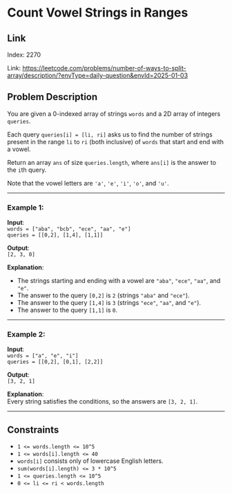 # Count Vowel Strings in Ranges

## Link
Index: 2270

Link: https://leetcode.com/problems/number-of-ways-to-split-array/description/?envType=daily-question&envId=2025-01-03

## Problem Description
You are given a 0-indexed array of strings `words` and a 2D array of integers `queries`.

Each query `queries[i] = [li, ri]` asks us to find the number of strings present in the range `li` to `ri` (both inclusive) of `words` that start and end with a vowel.

Return an array `ans` of size `queries.length`, where `ans[i]` is the answer to the `i`th query.

Note that the vowel letters are `'a'`, `'e'`, `'i'`, `'o'`, and `'u'`.

---

### Example 1:
**Input**:  
`words = ["aba", "bcb", "ece", "aa", "e"]`  
`queries = [[0,2], [1,4], [1,1]]`  

**Output**:  
`[2, 3, 0]`

**Explanation**:  
- The strings starting and ending with a vowel are `"aba"`, `"ece"`, `"aa"`, and `"e"`.  
- The answer to the query `[0,2]` is `2` (strings `"aba"` and `"ece"`).  
- The answer to the query `[1,4]` is `3` (strings `"ece"`, `"aa"`, and `"e"`).  
- The answer to the query `[1,1]` is `0`.

---

### Example 2:
**Input**:  
`words = ["a", "e", "i"]`  
`queries = [[0,2], [0,1], [2,2]]`  

**Output**:  
`[3, 2, 1]`

**Explanation**:  
Every string satisfies the conditions, so the answers are `[3, 2, 1]`.

---

## Constraints
- `1 <= words.length <= 10^5`
- `1 <= words[i].length <= 40`
- `words[i]` consists only of lowercase English letters.
- `sum(words[i].length) <= 3 * 10^5`
- `1 <= queries.length <= 10^5`
- `0 <= li <= ri < words.length`
